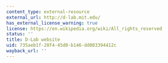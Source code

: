 ```yaml
---
content_type: external-resource
external_url: http://d-lab.mit.edu/
has_external_license_warning: true
license: https://en.wikipedia.org/wiki/All_rights_reserved
status: ''
title: D-Lab website
uid: 735aeb1f-28f4-45d0-b146-dd083394412c
wayback_url: ''
---
```


